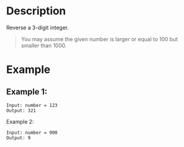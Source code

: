 # Description
Reverse a 3-digit integer.

> You may assume the given number is larger or equal to 100 but smaller than 1000.
# Example
## Example 1:
```
Input: number = 123
Output: 321
```
Example 2:
```
Input: number = 900
Output: 9
```